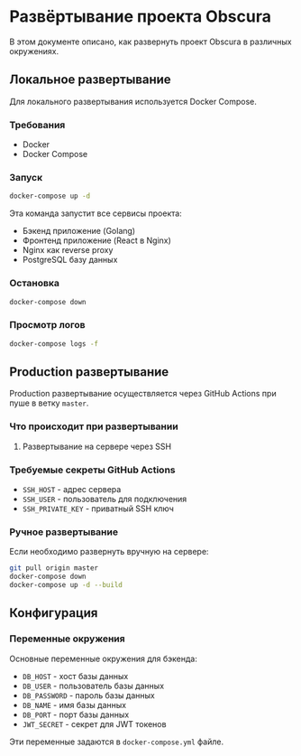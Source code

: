 # Развёртывание проекта Obscura

В этом документе описано, как развернуть проект Obscura в различных окружениях.

## Локальное развертывание

Для локального развертывания используется Docker Compose.

### Требования
- Docker
- Docker Compose

### Запуск

```bash
docker-compose up -d
```

Эта команда запустит все сервисы проекта:
- Бэкенд приложение (Golang)
- Фронтенд приложение (React в Nginx)
- Nginx как reverse proxy
- PostgreSQL базу данных

### Остановка

```bash
docker-compose down
```

### Просмотр логов

```bash
docker-compose logs -f
```

## Production развертывание

Production развертывание осуществляется через GitHub Actions при пуше в ветку `master`.

### Что происходит при развертывании
1. Развертывание на сервере через SSH

### Требуемые секреты GitHub Actions
- `SSH_HOST` - адрес сервера
- `SSH_USER` - пользователь для подключения
- `SSH_PRIVATE_KEY` - приватный SSH ключ

### Ручное развертывание

Если необходимо развернуть вручную на сервере:

```bash
git pull origin master
docker-compose down
docker-compose up -d --build
```

## Конфигурация

### Переменные окружения

Основные переменные окружения для бэкенда:
- `DB_HOST` - хост базы данных
- `DB_USER` - пользователь базы данных
- `DB_PASSWORD` - пароль базы данных
- `DB_NAME` - имя базы данных
- `DB_PORT` - порт базы данных
- `JWT_SECRET` - секрет для JWT токенов

Эти переменные задаются в `docker-compose.yml` файле.